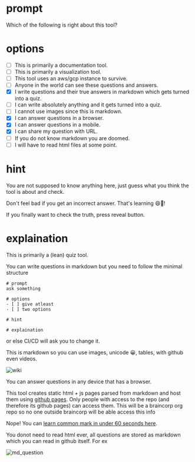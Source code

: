 # prompt
Which of the following is right about this tool?

# options
- [ ] This is primarily a documentation tool.
- [ ] This is primarily a visualization tool.
- [ ] This tool uses an aws/gcp instance to survive.
- [ ] Anyone in the world can see these questions and answers.
- [x] I write questions and their true answers in markdown which gets turned into a quiz.
- [ ] I can write absolutely anything and it gets turned into a quiz.
- [ ] I cannot use images since this is markdown.
- [x] I can answer questions in a browser.
- [x] I can answer questions in a mobile.
- [x] I can share my question with URL.
- [ ] If you do not know markdown you are doomed.
- [ ] I will have to read html files at some point.

# hint
You are not supposed to know anything here, just guess what you think the tool is about and check.

Don't feel bad if you get an incorrect answer. That's learning 😄👏!

If you finally want to check the truth, press reveal button.

# explaination

This is primarily a (lean) quiz tool.

You can write questions in markdown but you need to follow the minimal structure
```
# prompt
ask something

# options
- [ ] give atleast
- [ ] two options

# hint

# explaination
```
or else CI/CD will ask you to change it.


This is markdown so you can use images, unicode 😀, tables, with github even videos.

![wiki](https://upload.wikimedia.org/wikipedia/commons/3/31/Wiki_logo_Nupedia.jpg)

You can answer questions in any device that has a browser.

This tool creates static html + js pages parsed from markdown and host them using [github pages](https://pages.github.com/).
Only people with access to the repo (and therefore its github pages) can access them. This will be a braincorp org repo so no one outside braincorp will be able access this info

Nope! You can [learn common mark in under 60 seconds here](https://commonmark.org/).

You donot need to read html ever, all questions are stored as markdown which you can read in github itself. For ex

![md_question](https://user-images.githubusercontent.com/18350119/177879528-7c896c4c-29d6-43fc-b425-62686acf81ee.png)
